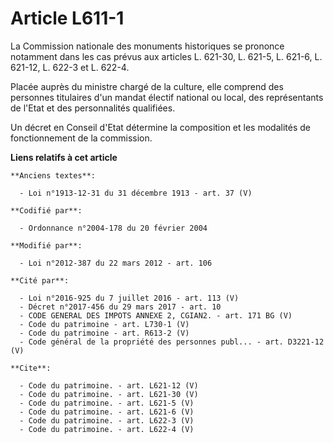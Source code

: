 # Article L611-1

La Commission nationale des monuments historiques se prononce notamment dans les cas prévus aux articles L. 621-30, L. 621-5,
L. 621-6, L. 621-12, L. 622-3 et L. 622-4. 

Placée auprès du ministre chargé de la culture, elle comprend des personnes titulaires d'un mandat électif national ou local,
des représentants de l'Etat et des personnalités qualifiées. 

Un décret en Conseil d'Etat détermine la composition et les modalités de fonctionnement de la commission.

**Liens relatifs à cet article**

	**Anciens textes**:

	  - Loi n°1913-12-31 du 31 décembre 1913 - art. 37 (V)

	**Codifié par**:

	  - Ordonnance n°2004-178 du 20 février 2004

	**Modifié par**:

	  - Loi n°2012-387 du 22 mars 2012 - art. 106

	**Cité par**:

	  - Loi n°2016-925 du 7 juillet 2016 - art. 113 (V)
	  - Décret n°2017-456 du 29 mars 2017 - art. 10
	  - CODE GENERAL DES IMPOTS ANNEXE 2, CGIAN2. - art. 171 BG (V)
	  - Code du patrimoine - art. L730-1 (V)
	  - Code du patrimoine - art. R613-2 (V)
	  - Code général de la propriété des personnes publ... - art. D3221-12 (V)

	**Cite**:

	  - Code du patrimoine. - art. L621-12 (V)
	  - Code du patrimoine. - art. L621-30 (V)
	  - Code du patrimoine. - art. L621-5 (V)
	  - Code du patrimoine. - art. L621-6 (V)
	  - Code du patrimoine. - art. L622-3 (V)
	  - Code du patrimoine. - art. L622-4 (V)
